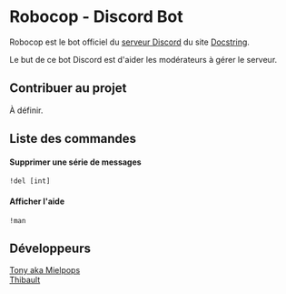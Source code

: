# Robocop - Discord Bot

Robocop est le bot officiel du [serveur Discord](https://discordapp.com/invite/NWQvTeX) du site [Docstring](https://www.docstring.fr).

Le but de ce bot Discord est d'aider les modérateurs à gérer le serveur.

## Contribuer au projet
À définir.

## Liste des commandes

#### Supprimer une série de messages
`!del [int]`

#### Afficher l'aide
`!man`

## Développeurs
[Tony aka Mielpops](https://github.com/Cardiox12)  
[Thibault](https://github.com/ThibH)